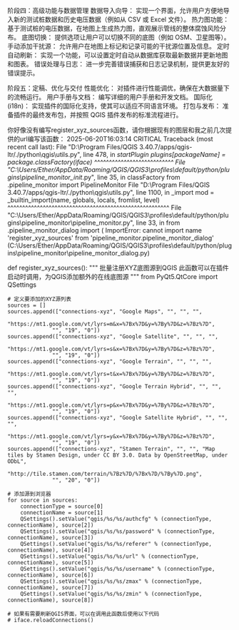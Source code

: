 阶段四：高级功能与数据管理
数据导入向导： 实现一个界面，允许用户方便地导入新的测试桩数据和历史电压数据（例如从 CSV 或 Excel 文件）。
热力图功能： 基于测试桩的电压数据，在地图上生成热力图，直观展示管线的整体腐蚀风险分布。
底图切换： 提供选项让用户可以切换不同的底图（例如 OSM、卫星图等）。
手动添加干扰源： 允许用户在地图上标记和记录可能的干扰源位置及信息。
定时自动刷新： 实现一个功能，可以设置定时自动从数据库获取最新数据并更新地图和图表。
错误处理与日志： 进一步完善错误捕获和日志记录机制，提供更友好的错误提示。

阶段五：定稿、优化与交付
性能优化： 对插件进行性能调优，确保在大数据量下的流畅运行。
用户手册与文档： 编写详细的用户手册和开发文档。
国际化 (i18n)： 实现插件的国际化支持，使其可以适应不同语言环境。
打包与发布： 准备插件的最终发布包，并按照 QGIS 插件发布的标准流程进行。

你好像没有编写register_xyz_sources函数，请你根据现有的图层和我之前几次提供的url编写该函数：
2025-06-20T16:03:14     CRITICAL    Traceback (most recent call last):
              File "D:\Program Files/QGIS 3.40.7/apps/qgis-ltr/./python\qgis\utils.py", line 478, in _startPlugin
              plugins[packageName] = package.classFactory(iface)
              ^^^^^^^^^^^^^^^^^^^^^^^^^^^
              File "C:\Users/Ether/AppData/Roaming/QGIS/QGIS3\profiles\default/python/plugins\pipeline_monitor\__init__.py", line 35, in classFactory
              from .pipeline_monitor import PipelineMonitor
              File "D:\Program Files/QGIS 3.40.7/apps/qgis-ltr/./python\qgis\utils.py", line 1100, in _import
              mod = _builtin_import(name, globals, locals, fromlist, level)
              ^^^^^^^^^^^^^^^^^^^^^^^^^^^^^^^^^^^^^^^^^^^^^^^^^^^^^^^
              File "C:\Users/Ether/AppData/Roaming/QGIS/QGIS3\profiles\default/python/plugins\pipeline_monitor\pipeline_monitor.py", line 33, in <module>
              from .pipeline_monitor_dialog import (
             ImportError: cannot import name 'register_xyz_sources' from 'pipeline_monitor.pipeline_monitor_dialog' (C:\Users/Ether/AppData/Roaming/QGIS/QGIS3\profiles\default/python/plugins\pipeline_monitor\pipeline_monitor_dialog.py)


def register_xyz_sources():
    """
    批量注册XYZ底图源到QGIS
    此函数可以在插件启动时调用，为QGIS添加额外的在线底图源
    """
    from PyQt5.QtCore import QSettings
    
    # 定义要添加的XYZ源列表
    sources = []
    sources.append(["connections-xyz", "Google Maps", "", "", "", 
                  "https://mt1.google.com/vt/lyrs=m&x=%7Bx%7D&y=%7By%7D&z=%7Bz%7D", 
                  "", "19", "0"])
    sources.append(["connections-xyz", "Google Satellite", "", "", "", 
                  "https://mt1.google.com/vt/lyrs=s&x=%7Bx%7D&y=%7By%7D&z=%7Bz%7D", 
                  "", "19", "0"])
    sources.append(["connections-xyz", "Google Terrain", "", "", "", 
                  "https://mt1.google.com/vt/lyrs=t&x=%7Bx%7D&y=%7By%7D&z=%7Bz%7D", 
                  "", "19", "0"])
    sources.append(["connections-xyz", "Google Terrain Hybrid", "", "", "", 
                  "https://mt1.google.com/vt/lyrs=p&x=%7Bx%7D&y=%7By%7D&z=%7Bz%7D", 
                  "", "19", "0"])
    sources.append(["connections-xyz", "Google Satellite Hybrid", "", "", "", 
                  "https://mt1.google.com/vt/lyrs=y&x=%7Bx%7D&y=%7By%7D&z=%7Bz%7D", 
                  "", "19", "0"])
    sources.append(["connections-xyz", "Stamen Terrain", "", "", "Map tiles by Stamen Design, under CC BY 3.0. Data by OpenStreetMap, under ODbL", 
                  "http://tile.stamen.com/terrain/%7Bz%7D/%7Bx%7D/%7By%7D.png", 
                  "", "20", "0"])
    
    # 添加源到浏览器
    for source in sources:
        connectionType = source[0]
        connectionName = source[1]
        QSettings().setValue("qgis/%s/%s/authcfg" % (connectionType, connectionName), source[2])
        QSettings().setValue("qgis/%s/%s/password" % (connectionType, connectionName), source[3])
        QSettings().setValue("qgis/%s/%s/referer" % (connectionType, connectionName), source[4])
        QSettings().setValue("qgis/%s/%s/url" % (connectionType, connectionName), source[5])
        QSettings().setValue("qgis/%s/%s/username" % (connectionType, connectionName), source[6])
        QSettings().setValue("qgis/%s/%s/zmax" % (connectionType, connectionName), source[7])
        QSettings().setValue("qgis/%s/%s/zmin" % (connectionType, connectionName), source[8])
    
    # 如果有需要刷新QGIS界面，可以在调用此函数后使用以下代码
    # iface.reloadConnections()